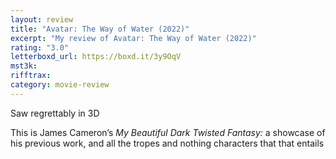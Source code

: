 ```yaml
---
layout: review
title: "Avatar: The Way of Water (2022)"
excerpt: "My review of Avatar: The Way of Water (2022)"
rating: "3.0"
letterboxd_url: https://boxd.it/3y9OqV
mst3k:
rifftrax:
category: movie-review
---
```


Saw regrettably in 3D

This is James Cameron’s <i>My Beautiful Dark Twisted Fantasy: </i>a showcase of his previous work, and all the tropes and nothing characters that that entails
